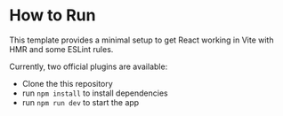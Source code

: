 # How to Run

This template provides a minimal setup to get React working in Vite with HMR and some ESLint rules.

Currently, two official plugins are available:

- Clone the this repository
- run `npm install` to install dependencies
- run `npm run dev` to start the app
